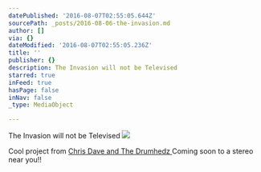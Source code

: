 ```yaml
---
datePublished: '2016-08-07T02:55:05.644Z'
sourcePath: _posts/2016-08-06-the-invasion.md
author: []
via: {}
dateModified: '2016-08-07T02:55:05.236Z'
title: ''
publisher: {}
description: The Invasion will not be Televised
starred: true
inFeed: true
hasPage: false
inNav: false
_type: MediaObject

---
```

The Invasion will not be Televised
![](https://the-grid-user-content.s3-us-west-2.amazonaws.com/34b20a62-a54b-4189-a96a-947ddd8839ae.gif)

Cool project from [Chris Dave and The Drumhedz ][0]Coming soon to a stereo near you!!

[0]: http://www.chris-dave.com/ "CHris Dave and The Drumhez"